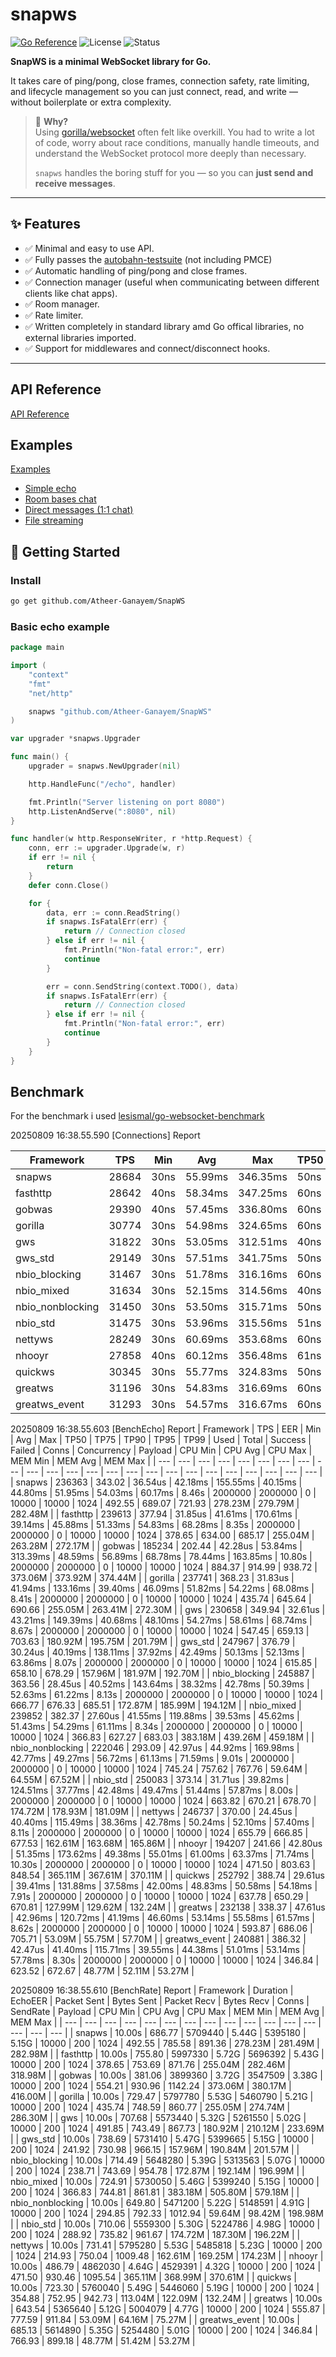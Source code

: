 # snapws

[![Go Reference](https://pkg.go.dev/badge/github.com/Atheer-Ganayem/SnapWS.svg)](https://pkg.go.dev/github.com/Atheer-Ganayem/SnapWS)
![License](https://img.shields.io/github/license/Atheer-Ganayem/SnapWS)
![Status](https://img.shields.io/badge/status-in%20development-yellow)

**SnapWS is a minimal WebSocket library for Go.**

It takes care of ping/pong, close frames, connection safety, rate limiting, and lifecycle management so you can just connect, read, and write — without boilerplate or extra complexity.

> 🧠 **Why?**  
> Using [gorilla/websocket](https://github.com/gorilla/websocket) often felt like overkill. You had to write a lot of code, worry about race conditions, manually handle timeouts, and understand the WebSocket protocol more deeply than necessary.
>
> `snapws` handles the boring stuff for you — so you can **just send and receive messages**.

---

## ✨ Features

- ✅ Minimal and easy to use API.
- ✅ Fully passes the [autobahn-testsuite](https://github.com/crossbario/autobahn-testsuite) (not including PMCE)
- ✅ Automatic handling of ping/pong and close frames.
- ✅ Connection manager (useful when communicating between different clients like chat apps).
- ✅ Room manager.
- ✅ Rate limiter.
- ✅ Written completely in standard library amd Go offical libraries, no external libraries imported.
- ✅ Support for middlewares and connect/disconnect hooks.

---

## API Reference

[API Reference](https://pkg.go.dev/github.com/Atheer-Ganayem/SnapWS)

## Examples

[Examples](./cmd/examples)

- [Simple echo](./cmd/examples/echo/main.go)
- [Room bases chat](./cmd/examples/room-chat/main.go)
- [Direct messages (1:1 chat)](./cmd/examples/direct-messages/main.go)
- [File streaming](./cmd/examples/file-streaming/main.go)

## 🚀 Getting Started

### Install

```bash
go get github.com/Atheer-Ganayem/SnapWS
```

### Basic echo example

```go
package main

import (
	"context"
	"fmt"
	"net/http"

	snapws "github.com/Atheer-Ganayem/SnapWS"
)

var upgrader *snapws.Upgrader

func main() {
	upgrader = snapws.NewUpgrader(nil)

	http.HandleFunc("/echo", handler)

	fmt.Println("Server listening on port 8080")
	http.ListenAndServe(":8080", nil)
}

func handler(w http.ResponseWriter, r *http.Request) {
	conn, err := upgrader.Upgrade(w, r)
	if err != nil {
		return
	}
	defer conn.Close()

	for {
		data, err := conn.ReadString()
		if snapws.IsFatalErr(err) {
			return // Connection closed
		} else if err != nil {
			fmt.Println("Non-fatal error:", err)
			continue
		}

		err = conn.SendString(context.TODO(), data)
		if snapws.IsFatalErr(err) {
			return // Connection closed
		} else if err != nil {
			fmt.Println("Non-fatal error:", err)
			continue
		}
	}
}
```

## Benchmark

For the benchmark i used [lesismal/go-websocket-benchmark](https://github.com/lesismal/go-websocket-benchmark)

20250809 16:38.55.590 [Connections] Report

| Framework        | TPS   | Min  | Avg     | Max      | TP50 | TP75  | TP90     | TP95     | TP99     | Used     | Total | Success | Failed | Concurrency |
| ---------------- | ----- | ---- | ------- | -------- | ---- | ----- | -------- | -------- | -------- | -------- | ----- | ------- | ------ | ----------- |
| snapws           | 28684 | 30ns | 55.99ms | 346.35ms | 50ns | 70ns  | 275.47ms | 298.87ms | 336.63ms | 348.62ms | 10000 | 10000   | 0      | 2000        |
| fasthttp         | 28642 | 40ns | 58.34ms | 347.25ms | 60ns | 101ns | 290.28ms | 306.14ms | 329.82ms | 349.14ms | 10000 | 10000   | 0      | 2000        |
| gobwas           | 29390 | 40ns | 57.45ms | 336.80ms | 60ns | 90ns  | 291.22ms | 305.66ms | 329.38ms | 340.25ms | 10000 | 10000   | 0      | 2000        |
| gorilla          | 30774 | 30ns | 54.98ms | 324.65ms | 60ns | 71ns  | 270.29ms | 289.05ms | 318.33ms | 324.94ms | 10000 | 10000   | 0      | 2000        |
| gws              | 31822 | 30ns | 53.05ms | 312.51ms | 40ns | 60ns  | 263.19ms | 280.10ms | 307.31ms | 314.25ms | 10000 | 10000   | 0      | 2000        |
| gws_std          | 29149 | 30ns | 57.51ms | 341.75ms | 50ns | 70ns  | 282.57ms | 302.46ms | 333.35ms | 343.06ms | 10000 | 10000   | 0      | 2000        |
| nbio_blocking    | 31467 | 30ns | 51.78ms | 316.16ms | 60ns | 90ns  | 256.40ms | 273.12ms | 297.19ms | 317.79ms | 10000 | 10000   | 0      | 2000        |
| nbio_mixed       | 31634 | 30ns | 52.15ms | 314.56ms | 40ns | 60ns  | 254.83ms | 276.40ms | 309.25ms | 316.11ms | 10000 | 10000   | 0      | 2000        |
| nbio_nonblocking | 31450 | 30ns | 53.50ms | 315.71ms | 50ns | 70ns  | 265.12ms | 291.28ms | 311.19ms | 317.96ms | 10000 | 10000   | 0      | 2000        |
| nbio_std         | 31475 | 30ns | 53.96ms | 315.56ms | 51ns | 70ns  | 268.46ms | 291.03ms | 309.30ms | 317.71ms | 10000 | 10000   | 0      | 2000        |
| nettyws          | 28249 | 30ns | 60.69ms | 353.68ms | 60ns | 71ns  | 298.53ms | 320.95ms | 343.66ms | 353.99ms | 10000 | 10000   | 0      | 2000        |
| nhooyr           | 27858 | 40ns | 60.12ms | 356.48ms | 61ns | 150ns | 296.83ms | 314.80ms | 342.78ms | 358.95ms | 10000 | 10000   | 0      | 2000        |
| quickws          | 30345 | 30ns | 55.77ms | 324.83ms | 50ns | 70ns  | 274.96ms | 291.11ms | 319.53ms | 329.54ms | 10000 | 10000   | 0      | 2000        |
| greatws          | 31196 | 30ns | 54.83ms | 316.69ms | 60ns | 80ns  | 271.19ms | 287.38ms | 309.14ms | 320.55ms | 10000 | 10000   | 0      | 2000        |
| greatws_event    | 31293 | 30ns | 54.57ms | 316.67ms | 60ns | 100ns | 269.73ms | 285.75ms | 308.87ms | 319.56ms | 10000 | 10000   | 0      | 2000        |

20250809 16:38.55.603 [BenchEcho] Report
| Framework | TPS | EER | Min | Avg | Max | TP50 | TP75 | TP90 | TP95 | TP99 | Used | Total | Success | Failed | Conns | Concurrency | Payload | CPU Min | CPU Avg | CPU Max | MEM Min | MEM Avg | MEM Max |
| --- | --- | --- | --- | --- | --- | --- | --- | --- | --- | --- | --- | --- | --- | --- | --- | --- | --- | --- | --- | --- | --- | --- | --- |
| snapws | 236363 | 343.02 | 36.54us | 42.18ms | 155.55ms | 40.15ms | 44.80ms | 51.95ms | 54.03ms | 60.17ms | 8.46s | 2000000 | 2000000 | 0 | 10000 | 10000 | 1024 | 492.55 | 689.07 | 721.93 | 278.23M | 279.79M | 282.48M |
| fasthttp | 239613 | 377.94 | 31.85us | 41.61ms | 170.61ms | 39.14ms | 45.88ms | 51.33ms | 54.83ms | 68.28ms | 8.35s | 2000000 | 2000000 | 0 | 10000 | 10000 | 1024 | 378.65 | 634.00 | 685.17 | 255.04M | 263.28M | 272.17M |
| gobwas | 185234 | 202.44 | 42.28us | 53.84ms | 313.39ms | 48.59ms | 56.89ms | 68.78ms | 78.44ms | 163.85ms | 10.80s | 2000000 | 2000000 | 0 | 10000 | 10000 | 1024 | 884.37 | 914.99 | 938.72 | 373.06M | 373.92M | 374.44M |
| gorilla | 237741 | 368.23 | 31.83us | 41.94ms | 133.16ms | 39.40ms | 46.09ms | 51.82ms | 54.22ms | 68.08ms | 8.41s | 2000000 | 2000000 | 0 | 10000 | 10000 | 1024 | 435.74 | 645.64 | 690.66 | 255.05M | 263.41M | 272.30M |
| gws | 230658 | 349.94 | 32.61us | 43.21ms | 149.39ms | 40.68ms | 48.10ms | 54.27ms | 58.61ms | 68.74ms | 8.67s | 2000000 | 2000000 | 0 | 10000 | 10000 | 1024 | 547.45 | 659.13 | 703.63 | 180.92M | 195.75M | 201.79M |
| gws_std | 247967 | 376.79 | 30.24us | 40.19ms | 138.11ms | 37.92ms | 42.49ms | 50.13ms | 52.13ms | 63.86ms | 8.07s | 2000000 | 2000000 | 0 | 10000 | 10000 | 1024 | 615.85 | 658.10 | 678.29 | 157.96M | 181.97M | 192.70M |
| nbio_blocking | 245887 | 363.56 | 28.45us | 40.52ms | 143.64ms | 38.32ms | 42.78ms | 50.39ms | 52.63ms | 61.22ms | 8.13s | 2000000 | 2000000 | 0 | 10000 | 10000 | 1024 | 666.77 | 676.33 | 685.51 | 172.87M | 185.99M | 194.12M |
| nbio_mixed | 239852 | 382.37 | 27.60us | 41.55ms | 119.88ms | 39.53ms | 45.62ms | 51.43ms | 54.29ms | 61.11ms | 8.34s | 2000000 | 2000000 | 0 | 10000 | 10000 | 1024 | 366.83 | 627.27 | 683.03 | 383.18M | 439.26M | 459.18M |
| nbio_nonblocking | 222046 | 293.09 | 42.97us | 44.92ms | 169.98ms | 42.77ms | 49.27ms | 56.72ms | 61.13ms | 71.59ms | 9.01s | 2000000 | 2000000 | 0 | 10000 | 10000 | 1024 | 745.24 | 757.62 | 767.76 | 59.64M | 64.55M | 67.52M |
| nbio_std | 250083 | 373.14 | 31.71us | 39.82ms | 124.51ms | 37.77ms | 42.48ms | 49.47ms | 51.44ms | 57.87ms | 8.00s | 2000000 | 2000000 | 0 | 10000 | 10000 | 1024 | 663.82 | 670.21 | 678.70 | 174.72M | 178.93M | 181.09M |
| nettyws | 246737 | 370.00 | 24.45us | 40.40ms | 115.49ms | 38.36ms | 42.78ms | 50.24ms | 52.10ms | 57.40ms | 8.11s | 2000000 | 2000000 | 0 | 10000 | 10000 | 1024 | 655.79 | 666.85 | 677.53 | 162.61M | 163.68M | 165.86M |
| nhooyr | 194207 | 241.66 | 42.80us | 51.35ms | 173.62ms | 49.38ms | 55.01ms | 61.00ms | 63.37ms | 71.74ms | 10.30s | 2000000 | 2000000 | 0 | 10000 | 10000 | 1024 | 471.50 | 803.63 | 848.54 | 365.11M | 367.61M | 370.11M |
| quickws | 252792 | 388.74 | 29.61us | 39.41ms | 131.88ms | 37.58ms | 42.00ms | 48.83ms | 50.58ms | 54.18ms | 7.91s | 2000000 | 2000000 | 0 | 10000 | 10000 | 1024 | 637.78 | 650.29 | 670.81 | 127.99M | 129.62M | 132.24M |
| greatws | 232138 | 338.37 | 47.61us | 42.96ms | 120.72ms | 41.19ms | 46.60ms | 53.14ms | 55.58ms | 61.57ms | 8.62s | 2000000 | 2000000 | 0 | 10000 | 10000 | 1024 | 593.87 | 686.06 | 705.71 | 53.09M | 55.75M | 57.70M |
| greatws_event | 240881 | 386.32 | 42.47us | 41.40ms | 115.71ms | 39.55ms | 44.38ms | 51.01ms | 53.14ms | 57.78ms | 8.30s | 2000000 | 2000000 | 0 | 10000 | 10000 | 1024 | 346.84 | 623.52 | 672.67 | 48.77M | 52.11M | 53.27M |

20250809 16:38.55.610 [BenchRate] Report
| Framework | Duration | EchoEER | Packet Sent | Bytes Sent | Packet Recv | Bytes Recv | Conns | SendRate | Payload | CPU Min | CPU Avg | CPU Max | MEM Min | MEM Avg | MEM Max |
| --- | --- | --- | --- | --- | --- | --- | --- | --- | --- | --- | --- | --- | --- | --- | --- |
| snapws | 10.00s | 686.77 | 5709440 | 5.44G | 5395180 | 5.15G | 10000 | 200 | 1024 | 492.55 | 785.58 | 891.36 | 278.23M | 281.49M | 282.98M |
| fasthttp | 10.00s | 755.80 | 5997330 | 5.72G | 5696392 | 5.43G | 10000 | 200 | 1024 | 378.65 | 753.69 | 871.76 | 255.04M | 282.46M | 318.98M |
| gobwas | 10.00s | 381.06 | 3899360 | 3.72G | 3547509 | 3.38G | 10000 | 200 | 1024 | 554.21 | 930.96 | 1142.24 | 373.06M | 380.17M | 416.00M |
| gorilla | 10.00s | 729.47 | 5797780 | 5.53G | 5460790 | 5.21G | 10000 | 200 | 1024 | 435.74 | 748.59 | 860.77 | 255.05M | 274.74M | 286.30M |
| gws | 10.00s | 707.68 | 5573440 | 5.32G | 5261550 | 5.02G | 10000 | 200 | 1024 | 491.85 | 743.49 | 867.73 | 180.92M | 210.12M | 233.69M |
| gws_std | 10.00s | 738.69 | 5731410 | 5.47G | 5399665 | 5.15G | 10000 | 200 | 1024 | 241.92 | 730.98 | 966.15 | 157.96M | 190.84M | 201.57M |
| nbio_blocking | 10.00s | 714.49 | 5648280 | 5.39G | 5313563 | 5.07G | 10000 | 200 | 1024 | 238.71 | 743.69 | 954.78 | 172.87M | 192.14M | 196.99M |
| nbio_mixed | 10.00s | 724.91 | 5730050 | 5.46G | 5399240 | 5.15G | 10000 | 200 | 1024 | 366.83 | 744.81 | 861.81 | 383.18M | 505.80M | 579.18M |
| nbio_nonblocking | 10.00s | 649.80 | 5471200 | 5.22G | 5148591 | 4.91G | 10000 | 200 | 1024 | 294.85 | 792.33 | 1012.94 | 59.64M | 98.42M | 198.98M |
| nbio_std | 10.00s | 710.06 | 5559300 | 5.30G | 5224786 | 4.98G | 10000 | 200 | 1024 | 288.92 | 735.82 | 961.67 | 174.72M | 187.30M | 196.22M |
| nettyws | 10.00s | 731.41 | 5795280 | 5.53G | 5485818 | 5.23G | 10000 | 200 | 1024 | 214.93 | 750.04 | 1009.48 | 162.61M | 169.25M | 174.23M |
| nhooyr | 10.00s | 486.79 | 4862030 | 4.64G | 4529391 | 4.32G | 10000 | 200 | 1024 | 471.50 | 930.46 | 1095.54 | 365.11M | 368.99M | 370.61M |
| quickws | 10.00s | 723.30 | 5760040 | 5.49G | 5446060 | 5.19G | 10000 | 200 | 1024 | 354.88 | 752.95 | 942.73 | 113.04M | 122.09M | 132.24M |
| greatws | 10.00s | 643.54 | 5365640 | 5.12G | 5004079 | 4.77G | 10000 | 200 | 1024 | 555.87 | 777.59 | 911.84 | 53.09M | 64.16M | 75.27M |
| greatws_event | 10.00s | 685.13 | 5614890 | 5.35G | 5254480 | 5.01G | 10000 | 200 | 1024 | 346.84 | 766.93 | 899.18 | 48.77M | 51.42M | 53.27M |

